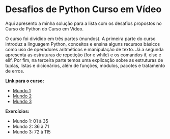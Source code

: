 # Desafios de Python Curso em Vídeo
 Aqui apresento a minha solução para a lista com os desafios propostos no Curso de Python do Curso em Vídeo.
 
 O curso foi dividido em três partes (mundos). A primeira parte do curso introduz a linguagem Python, conceitos e ensina alguns recursos básicos como uso de operadores aritméticos e manipulação de texto. Já a segunda apresenta as estruturas de repetição (for e while) e os comandos if, else e elif. Por fim, na terceira parte temos uma explicação sobre as estruturas de tuplas, listas e dicionários, além de funções, módulos, pacotes e tratamento de erros.
 
 **Link para o curso:**
 * [Mundo 1](https://www.cursoemvideo.com/curso/python-3-mundo-1/)
 * [Mundo 2](https://www.cursoemvideo.com/curso/python-3-mundo-2/)
 * [Mundo 3](https://www.cursoemvideo.com/curso/python-3-mundo-3/)
 
 **Exercícios:**
 * Mundo 1: 01 à 35
 * Mundo 2: 36 à 71
 * Mundo 3: 72 à 115
